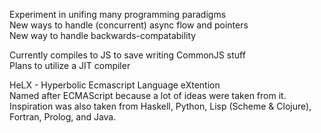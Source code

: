 Experiment in unifing many programming paradigms  
New ways to handle (concurrent) async flow and pointers  
New way to handle backwards-compatability  
  
Currently compiles to JS to save writing CommonJS stuff  
Plans to utilize a JIT compiler  
  
HeLX - Hyperbolic Ecmascript Language eXtention  
Named after ECMAScript because a lot of ideas were taken from it. Inspiration was also taken from Haskell, Python, Lisp (Scheme & Clojure), Fortran, Prolog, and Java.
